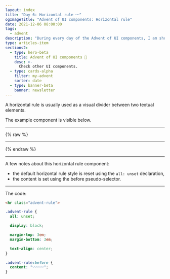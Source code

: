 ```yaml
---
layout: index
title: "Day 6: Horizontal rule 〰️"
ogImageTitle: "Advent of UI components: Horizontal rule"
date: 2021-12-06 08:00:00
tags:
  - advent
description: "During every day of the Advent of UI components, I am showcasing a new UI Component built with HTML, CSS, and JavaScript. Day 6: Horizontal rule."
type: articles-item
sections2:
  - type: hero-beta
    title: Advent of UI components 🎄
    desc: >-
      Check other UI components.
  - type: cards-alpha
    filter: my-advent
    sorter: date
  - type: banner-beta
    banner: newsletter
---
```


A horizontal rule is usually used as a visual divider between two textual elements.

The example component is visible below.

---

{% raw %}
<hr class="advent-rule">
<style>
.copy .advent-rule {
  all: unset;
  display: block;
  margin-top: 3em;
  margin-bottom: 3em;
  text-align: center;
}
.copy .advent-rule:before {
  all: unset;
  content: "〰️〰️〰️";
}
</style>
{% endraw %}

---

A few notes about this horizontal rule component:

- the default horizontal rule style is reset using the `all: unset` declaration,
- the content is set using the before pseudo-selector.

---

The code:

```html
<hr class="advent-rule">
```

```css
.advent-rule {
  all: unset;

  display: block;

  margin-top: 3em;
  margin-bottom: 3em;

  text-align: center;
}

.advent-rule:before {
  content: "〰️〰️〰️";
}
```
